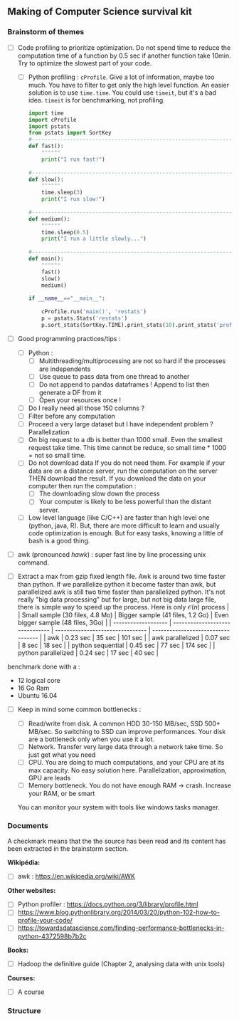 
## Making of Computer Science survival kit

### Brainstorm of themes

- [ ] Code profiling to prioritize optimization. Do not spend time to reduce the computation time of a function by 0.5 sec if another function take 10min. Try to optimize the slowest part of your code. 

  - [ ] Python profiling : `cProfile`. Give a lot of information, maybe too much. You have to filter to get only the high level function. An easier solution is to use `time.time`. You could use `timeit`, but it's a bad idea. `timeit` is for benchmarking, not profiling.

    ```python
    import time
    import cProfile
    import pstats
    from pstats import SortKey
    #----------------------------------------------------------------------
    def fast():
        """"""
        print("I run fast!")
        
    #----------------------------------------------------------------------
    def slow():
        """"""
        time.sleep(3)
        print("I run slow!")
        
    #----------------------------------------------------------------------
    def medium():
        """"""
        time.sleep(0.5)
        print("I run a little slowly...")
        
    #----------------------------------------------------------------------
    def main():
        """"""
        fast()
        slow()
        medium()
        
    if __name__=="__main__":
        
        cProfile.run('main()', 'restats')
        p = pstats.Stats('restats')
        p.sort_stats(SortKey.TIME).print_stats(10).print_stats('profiling.py')
    ```

    

- [ ] Good programming practices/tips :
  - [ ] Python :
    - [ ] Multithreading/multiprocessing are not so hard if the processes are independents
    - [ ] Use queue to pass data from one thread to another
    - [ ] Do not append to pandas dataframes ! Append to list then generate a DF from it
    - [ ] Open your resources once !
  - [ ] Do I really need all those 150 columns  ?
  - [ ] Filter before any computation
  - [ ] Proceed a very large dataset but I have independent problem ? Parallelization 
  - [ ] On big request to a db is better than 1000 small. Even the smallest request take time. This time cannot be reduce, so small time * 1000 = not so small time.
  - [ ] Do not download data If you do not need them. For example if your data are on a distance server, run the computation on the server THEN download the result. If you download the data on your computer then run the computation :
    - [ ] The downloading slow down the process
    - [ ] Your computer is likely to be less powerful than the distant server.
  - [ ] Low level language (like C/C++) are faster than high level one (python, java, R). But, there are more difficult to learn and usually code optimization is enough. But for easy tasks, knowing a little of bash is a good thing.
  
- [ ] awk (pronounced *hawk*) : super fast line by line processing unix command.


- [ ] Extract a max from gzip fixed length file. Awk is around two time faster than python. If we parallelize python it become faster than awk, but parallelized awk is still two time faster than parallelized  python. It's not really "big data processing" but for large, but not big data large file, there is simple way to speed up the process. Here is only $\mathcal{O}(n)$ process 
|                     | Small sample (30 files, 4.8 Mo) | Bigger sample (41 files, 1.2 Go) | Even bigger sample (48 files, 3Go) |
| ------------------- | ------------------------------- | -------------------------------- | ---------------------------------- |
| awk                 | 0.23 sec                        | 35 sec                           | 101 sec                            |
| awk parallelized    | 0.07 sec                        | 8 sec                            | 18 sec                             |
| python sequential   | 0.45 sec                        | 77 sec                           | 174 sec                            |
| python parallelized | 0.24 sec                        | 17 sec                           | 40 sec                             |

benchmark done with a :

- 12 logical core
- 16 Go Ram 
- Ubuntu 16.04

- [ ] Keep in mind some common bottlenecks :

  - [ ] Read/write from disk. A common HDD 30-150 MB/sec, SSD 500+ MB/sec. So switching to SSD can improve performances. Your disk are a bottleneck only when you use it a lot.
  - [ ] Network. Transfer very large data through a network take time. So just get what you need
  - [ ] CPU. You are doing to much computations, and your CPU are at its max capacity. No easy solution here. Parallelization, approximation, GPU are leads
  - [ ] Memory bottleneck. You do not have enough RAM -> crash. Increase your RAM, or be smart

  You can monitor your system with tools like windows tasks manager.

### Documents

A checkmark means that the the source has been read and its content has been extracted in the brainstorm section.

**Wikipédia:**

- [ ] awk : https://en.wikipedia.org/wiki/AWK

**Other websites:**

- [ ] Python profiler : https://docs.python.org/3/library/profile.html
- [ ] https://www.blog.pythonlibrary.org/2014/03/20/python-102-how-to-profile-your-code/
- [ ] https://towardsdatascience.com/finding-performance-bottlenecks-in-python-4372598b7b2c

**Books:**

- [ ] Hadoop the definitive guide (Chapter 2, analysing data with unix tools)

**Courses:**

- [ ] A course

### Structure